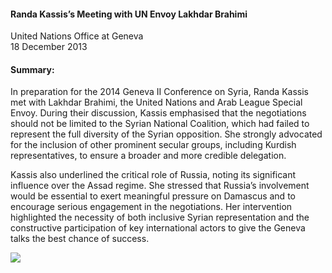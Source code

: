 <h4>Randa Kassis’s Meeting with UN Envoy Lakhdar Brahimi</h4>


United Nations Office at Geneva 
<br>
18 December 2013

	
<h4>Summary:</h4>	

In preparation for the 2014 Geneva II Conference on Syria, Randa Kassis met with Lakhdar Brahimi, the United Nations and Arab League Special Envoy. During their discussion, Kassis emphasised that the negotiations should not be limited to the Syrian National Coalition, which had failed to represent the full diversity of the Syrian opposition. She strongly advocated for the inclusion of other prominent secular groups, including Kurdish representatives, to ensure a broader and more credible delegation.

Kassis also underlined the critical role of Russia, noting its significant influence over the Assad regime. She stressed that Russia’s involvement would be essential to exert meaningful pressure on Damascus and to encourage serious engagement in the negotiations. Her intervention highlighted the necessity of both inclusive Syrian representation and the constructive participation of key international actors to give the Geneva talks the best chance of success.

![](130.jpg)
<p></p>
              
